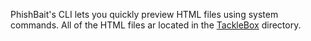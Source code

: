 PhishBait's CLI lets you quickly preview HTML files using system commands. All of the HTML files ar located in the [TackleBox](../TackleBox/) directory.